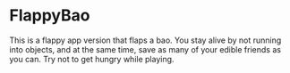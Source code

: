 # FlappyBao
This is a flappy app version that flaps a bao. You stay alive by not running into objects, and at the same time, save as many of your edible friends as you can. Try not to get hungry while playing.
